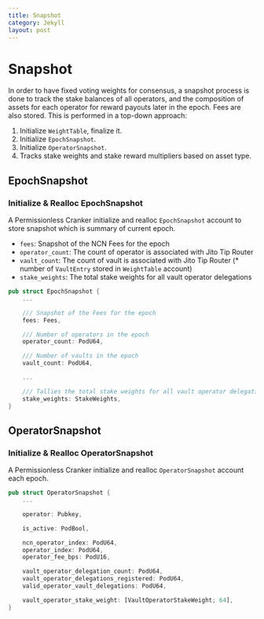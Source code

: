 ```yaml
---
title: Snapshot
category: Jekyll
layout: post
---
```


# Snapshot

In order to have fixed voting weights for consensus, a snapshot process is done to track the stake balances of all operators, and the composition of assets for each operator for reward payouts later in the epoch.
Fees are also stored. This is performed in a top-down approach:

1. Initialize `WeightTable`, finalize it.
2. Initialize `EpochSnapshot`.
3. Initialize `OperatorSnapshot`.
4. Tracks stake weights and stake reward multipliers based on asset type.

## EpochSnapshot

### Initialize & Realloc EpochSnapshot

A Permissionless Cranker initialize and realloc `EpochSnapshot` account to store snapshot which is summary of current epoch.

- `fees`: Snapshot of the NCN Fees for the epoch 
- `operator_count`: The count of operator is associated with Jito Tip Router
- `vault_count`: The count of vault is associated with Jito Tip Router (* number of `VaultEntry` stored in `WeightTable` account)
- `stake_weights`: The total stake weights for all vault operator delegations

```rust
pub struct EpochSnapshot {
    ...

    /// Snapshot of the Fees for the epoch
    fees: Fees,

    /// Number of operators in the epoch
    operator_count: PodU64,

    /// Number of vaults in the epoch
    vault_count: PodU64,

    ...

    /// Tallies the total stake weights for all vault operator delegations
    stake_weights: StakeWeights,
}
```

## OperatorSnapshot

### Initialize & Realloc OperatorSnapshot  

A Permissionless Cranker initialize and realloc `OperatorSnapshot` account each epoch.

```rust
pub struct OperatorSnapshot {
    ...

    operator: Pubkey,

    is_active: PodBool,

    ncn_operator_index: PodU64,
    operator_index: PodU64,
    operator_fee_bps: PodU16,

    vault_operator_delegation_count: PodU64,
    vault_operator_delegations_registered: PodU64,
    valid_operator_vault_delegations: PodU64,

    vault_operator_stake_weight: [VaultOperatorStakeWeight; 64],
}
```

